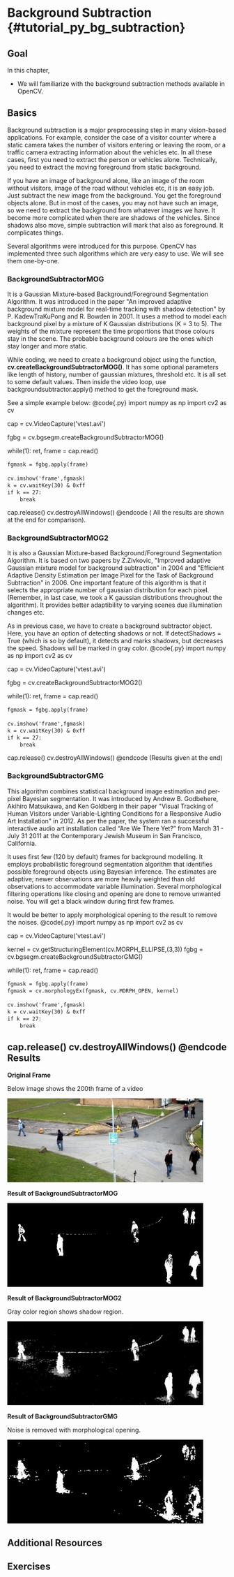 Background Subtraction {#tutorial_py_bg_subtraction}
======================

Goal
----

In this chapter,

-   We will familiarize with the background subtraction methods available in OpenCV.

Basics
------

Background subtraction is a major preprocessing step in many vision-based applications. For
example, consider the case of a visitor counter where a static camera takes the number of visitors
entering or leaving the room, or a traffic camera extracting information about the vehicles etc. In
all these cases, first you need to extract the person or vehicles alone. Technically, you need to
extract the moving foreground from static background.

If you have an image of background alone, like an image of the room without visitors, image of the road
without vehicles etc, it is an easy job. Just subtract the new image from the background. You get
the foreground objects alone. But in most of the cases, you may not have such an image, so we need
to extract the background from whatever images we have. It become more complicated when there are
shadows of the vehicles. Since shadows also move, simple subtraction will mark that also as
foreground. It complicates things.

Several algorithms were introduced for this purpose. OpenCV has implemented three such algorithms
which are very easy to use. We will see them one-by-one.

### BackgroundSubtractorMOG

It is a Gaussian Mixture-based Background/Foreground Segmentation Algorithm. It was introduced in
the paper "An improved adaptive background mixture model for real-time tracking with shadow
detection" by P. KadewTraKuPong and R. Bowden in 2001. It uses a method to model each background
pixel by a mixture of K Gaussian distributions (K = 3 to 5). The weights of the mixture represent
the time proportions that those colours stay in the scene. The probable background colours are the
ones which stay longer and more static.

While coding, we need to create a background object using the function,
**cv.createBackgroundSubtractorMOG()**. It has some optional parameters like length of history,
number of gaussian mixtures, threshold etc. It is all set to some default values. Then inside the
video loop, use backgroundsubtractor.apply() method to get the foreground mask.

See a simple example below:
@code{.py}
import numpy as np
import cv2 as cv

cap = cv.VideoCapture('vtest.avi')

fgbg = cv.bgsegm.createBackgroundSubtractorMOG()

while(1):
    ret, frame = cap.read()

    fgmask = fgbg.apply(frame)

    cv.imshow('frame',fgmask)
    k = cv.waitKey(30) & 0xff
    if k == 27:
        break

cap.release()
cv.destroyAllWindows()
@endcode
( All the results are shown at the end for comparison).

### BackgroundSubtractorMOG2

It is also a Gaussian Mixture-based Background/Foreground Segmentation Algorithm. It is based on two
papers by Z.Zivkovic, "Improved adaptive Gaussian mixture model for background subtraction" in 2004
and "Efficient Adaptive Density Estimation per Image Pixel for the Task of Background Subtraction"
in 2006. One important feature of this algorithm is that it selects the appropriate number of
gaussian distribution for each pixel. (Remember, in last case, we took a K gaussian distributions
throughout the algorithm). It provides better adaptibility to varying scenes due illumination
changes etc.

As in previous case, we have to create a background subtractor object. Here, you have an option of
detecting shadows or not. If detectShadows = True (which is so by default), it
detects and marks shadows, but decreases the speed. Shadows will be marked in gray color.
@code{.py}
import numpy as np
import cv2 as cv

cap = cv.VideoCapture('vtest.avi')

fgbg = cv.createBackgroundSubtractorMOG2()

while(1):
    ret, frame = cap.read()

    fgmask = fgbg.apply(frame)

    cv.imshow('frame',fgmask)
    k = cv.waitKey(30) & 0xff
    if k == 27:
        break

cap.release()
cv.destroyAllWindows()
@endcode
(Results given at the end)

### BackgroundSubtractorGMG

This algorithm combines statistical background image estimation and per-pixel Bayesian segmentation.
It was introduced by Andrew B. Godbehere, Akihiro Matsukawa, and Ken Goldberg in their paper "Visual
Tracking of Human Visitors under Variable-Lighting Conditions for a Responsive Audio Art
Installation" in 2012. As per the paper, the system ran a successful interactive audio art
installation called “Are We There Yet?” from March 31 - July 31 2011 at the Contemporary Jewish
Museum in San Francisco, California.

It uses first few (120 by default) frames for background modelling. It employs probabilistic
foreground segmentation algorithm that identifies possible foreground objects using Bayesian
inference. The estimates are adaptive; newer observations are more heavily weighted than old
observations to accommodate variable illumination. Several morphological filtering operations like
closing and opening are done to remove unwanted noise. You will get a black window during first few
frames.

It would be better to apply morphological opening to the result to remove the noises.
@code{.py}
import numpy as np
import cv2 as cv

cap = cv.VideoCapture('vtest.avi')

kernel = cv.getStructuringElement(cv.MORPH_ELLIPSE,(3,3))
fgbg = cv.bgsegm.createBackgroundSubtractorGMG()

while(1):
    ret, frame = cap.read()

    fgmask = fgbg.apply(frame)
    fgmask = cv.morphologyEx(fgmask, cv.MORPH_OPEN, kernel)

    cv.imshow('frame',fgmask)
    k = cv.waitKey(30) & 0xff
    if k == 27:
        break

cap.release()
cv.destroyAllWindows()
@endcode
Results
-------

**Original Frame**

Below image shows the 200th frame of a video

![image](images/resframe.jpg)

**Result of BackgroundSubtractorMOG**

![image](images/resmog.jpg)

**Result of BackgroundSubtractorMOG2**

Gray color region shows shadow region.

![image](images/resmog2.jpg)

**Result of BackgroundSubtractorGMG**

Noise is removed with morphological opening.

![image](images/resgmg.jpg)

Additional Resources
--------------------

Exercises
---------
